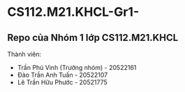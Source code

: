 # CS112.M21.KHCL-Gr1-
## Repo của Nhóm 1 lớp CS112.M21.KHCL 
Thành viên:
* Trần Phú Vinh (Trưởng nhóm) - 20522161
* Đào Trần Anh Tuấn - 20522107
* Lê Trần Hữu Phước - 20521775
